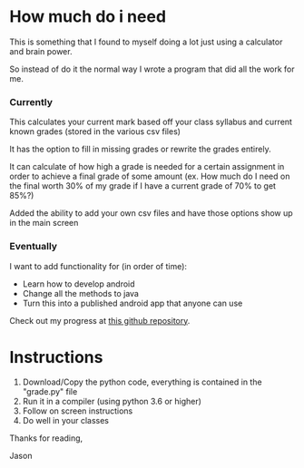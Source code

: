 # How much do i need
This is something that I found to myself doing a lot just using a calculator and brain power.

So instead of do it the normal way I wrote a program that did all the work for me.

### Currently

This calculates your current mark based off your class syllabus and current known grades (stored in the various csv files)

It has the option to fill in missing grades or rewrite the grades entirely.

It can calculate of how high a grade is needed for a certain assignment in order to achieve a final grade of some amount (ex. How much do I need on the final worth 30% of my grade if I have a current grade of 70% to get 85%?)

Added the ability to add your own csv files and have those options show up in the main screen

### Eventually

I want to add functionality for (in order of time):
- Learn how to develop android
- Change all the methods to java
- Turn this into a published android app that anyone can use

Check out my progress at <a href="https://github.com/MildlySpicy/Art3mis"> this github repository</a>.

# Instructions

1. Download/Copy the python code, everything is contained in the "grade.py" file
2. Run it in a compiler (using python 3.6 or higher)
3. Follow on screen instructions
4. Do well in your classes

Thanks for reading,

Jason
<!-- 
--------------------------------------

Special Credit to David Choi who helped me math and check over my code (I'm braindead)

Special credit to Hayley Vleck who was there and asked for credit

And Noel Lance Gonzalez Oribello who is just special -->

